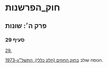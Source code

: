 # חוק_הפרשנות

## פרק ה׳: שונות

### סעיף 29

[29.](https://he.wikisource.org/wiki/חוק_הפרשנות#סעיף_29)

הנוסח שולב [בחוק החוזים (חלק כללי), התשל״ג–1973](https://he.wikisource.org/wiki/חוק_החוזים_(חלק_כללי) "חוק החוזים (חלק כללי)").